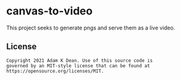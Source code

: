 # canvas-to-video

This project seeks to generate pngs and serve them as a live video.

## License

```
Copyright 2021 Adam K Dean. Use of this source code is
governed by an MIT-style license that can be found at
https://opensource.org/licenses/MIT.
```
